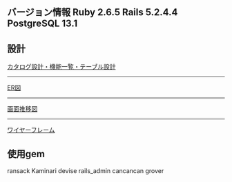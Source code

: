 バージョン情報
Ruby 2.6.5
Rails 5.2.4.4
PostgreSQL 13.1
-------------------------------------------------------------------------------


設計
-------------------------------------------------------------------------------
[カタログ設計・機能一覧・テーブル設計](https://docs.google.com/spreadsheets/d/1FujtZGR9_B0whramo-mk7RiRKassdA5JuwIrUBpIjaM/edit?usp=sharing)

-------------------------------------------------------------------------------
[ER図](https://cacoo.com/diagrams/6wWQ5B8cH8kvOwAy/4B5C4/a/1?reload_rt=1606999483259_0)

-------------------------------------------------------------------------------
[画面推移図](https://cacoo.com/diagrams/2HG4sTlmwdHzti0a/EC671?reload_rt=1606999480052_0)

-------------------------------------------------------------------------------
[ワイヤーフレーム](https://cacoo.com/diagrams/JmkHhXko3Ri3TA7b/85902?reload_rt=1606999265242_0)


使用gem
-------------------------------------------------------------------------------
ransack
Kaminari
devise
rails_admin
cancancan
grover
